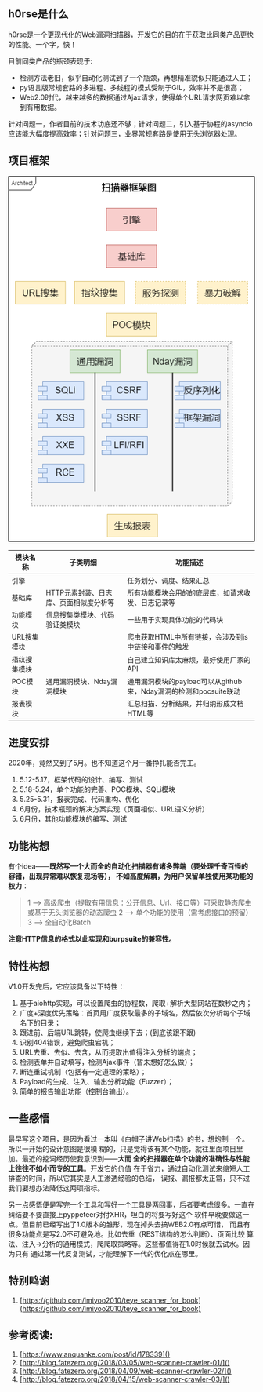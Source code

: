 ## h0rse是什么

h0rse是一个更现代化的Web漏洞扫描器，开发它的目的在于获取比同类产品更快的性能。一个字，快！

目前同类产品的瓶颈表现于:

- 检测方法老旧，似乎自动化测试到了一个瓶颈，再想精准貌似只能通过人工；
- py语言版常规套路的多进程、多线程的模式受制于GIL，效率并不是很高；
- Web2.0时代，越来越多的数据通过Ajax请求，使得单个URL请求网页难以拿到有用数据。

针对问题一，作者目前的技术功底还不够；针对问题二，引入基于协程的asyncio应该能大幅度提高效率；针对问题三，业界常规套路是使用无头浏览器处理。

## 项目框架

![](pictures/architecture.png)

| 模块名称 | 子类明细 | 功能描述 |
| --- | --- | --- |
| 引擎 | | 任务划分、调度、结果汇总 |
| 基础库 | HTTP元素封装、日志库、页面相似度分析等 | 所有功能模块会用的的底层库，如请求收发、日志记录等 |
| 功能模块 | 信息搜集类模块、代码验证类模块 | 一些用于实现具体功能的代码块 |
| URL搜集模块 | | 爬虫获取HTML中所有链接，会涉及到js中链接和事件的触发 | 
| 指纹搜集模块 | | 自己建立知识库太麻烦，最好使用厂家的API |
| POC模块| 通用漏洞模块、Nday漏洞模块| 通用漏洞模块的payload可以从github来，Nday漏洞的检测和pocsuite联动 |
| 报表模块 | | 汇总扫描、分析结果，并归纳形成文档HTML等 | 

## 进度安排

2020年，竟然又到了5月。也不知道这个月一番挣扎能否完工。

1. 5.12-5.17，框架代码的设计、编写、测试
2. 5.18-5.24，单个功能的完善、POC模块、SQLi模块
3. 5.25-5.31，报表完成、代码重构、优化
4. 6月份，技术瓶颈的解决方案实现（页面相似、URL语义分析）
5. 6月份，其他功能模块的编写、测试 

## 功能构想

有个idea——**既然写一个大而全的自动化扫描器有诸多弊端（要处理千奇百怪的容错，出现异常难以恢复现场等），
不如高度解耦，为用户保留单独使用某功能的权力**： 

>1 --> 高级爬虫（提取有用信息：公开信息、Url、接口等）可采取静态爬虫或基于无头浏览器的动态爬虫
>2 --> 单个功能的使用（需考虑接口的预留）
>3 --> 全自动化Batch 

**注意HTTP信息的格式以此实现和burpsuite的兼容性。**

## 特性构想

V1.0开发完后，它应该具备以下特性：

1. 基于aiohttp实现，可以设置爬虫的协程数，爬取+解析大型网站在数秒之内；
2. 广度+深度优先策略：首页用广度获取最多的子域名，然后依次分析每个子域名下的目录；
3. 跟进前、后端URL跳转，使爬虫继续下去；(到底该跟不跟)
4. 识别404错误，避免爬虫宕机；
5. URL去重、去似、去含，从而提取出值得注入分析的端点；
6. 检测表单并自动填写，检测Ajax事件（暂未想好怎么做）；
7. 断连重试机制（包括有一定道理的策略）；
8. Payload的生成、注入、输出分析功能（Fuzzer）；
9. 简单的报告输出功能（控制台输出）。

## 一些感悟

最早写这个项目，是因为看过一本叫《白帽子讲Web扫描》的书，想炮制一个。所以一开始的设计意图是很模
糊的，只是觉得该有某个功能，就往里面项目里加。最近的挖洞经历使我意识到——**大而
全的扫描器在单个功能的准确性与性能上往往不如小而专的工具**。开发它的价值
在于省力，通过自动化测试来缩短人工排查的时间，所以它其实是人工渗透经验的总结，
误报、漏报都太正常，只不过我们要想办法降低这两项指标。

另一点感悟便是写完一个工具和写好一个工具是两回事，后者要考虑很多。一直在纠结要不要直接上pyppeteer对付XHR，坦白的将要写好这个
软件早晚要做这一点。但目前已经写出了1.0版本的雏形，现在掉头去搞WEB2.0有点可惜，
而且有很多功能点是写2.0不可避免地。比如去重（REST结构的怎么判断）、页面比较
算法、注入->分析的通用模式，爬爬取策略等。这些都值得在1.0时候就去试水。因为只有
通过第一代反复测试，才能理解下一代的优化点在哪里。

## 特别鸣谢

1. [https://github.com/imiyoo2010/teye_scanner_for_book](https://github.com/imiyoo2010/teye_scanner_for_book)

## 参考阅读:

1. [https://www.anquanke.com/post/id/178339]()
2. [http://blog.fatezero.org/2018/03/05/web-scanner-crawler-01/]()
3. [http://blog.fatezero.org/2018/04/09/web-scanner-crawler-02/]()
4. [http://blog.fatezero.org/2018/04/15/web-scanner-crawler-03/]()
